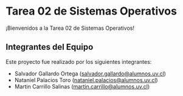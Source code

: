 # Tarea 02 de Sistemas Operativos

¡Bienvenidos a la Tarea 02 de Sistemas Operativos!

## Integrantes del Equipo

Este proyecto fue realizado por los siguientes integrantes:

- Salvador Gallardo Ortega (salvador.gallardo@alumnos.uv.cl)
- Nataniel Palacios Toro (nataniel.palacios@alumnos.uv.cl)
- Martin Carrillo Salinas (martin.carrillo@alumnos.uv.cl)
